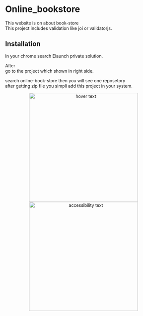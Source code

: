 # Online_bookstore


This website is on about book-store\
This project includes validation like joi or validatorjs.

## Installation

In your chrome search Elaunch private solution.

After\
go to the project which shown in right side.

search online-book-store then you will see one reposetory \
after getting zip file you simpli add this project in your system.

<p align="center">
  <img src="../bookStrore//public//images//1691985335395_tom-hermans-9BoqXzEeQqM-unsplash.jpeg" width="350" title="hover text">
  <img src="your_relative_path_here_number_2_large_name" width="350" alt="accessibility text">
</p>
